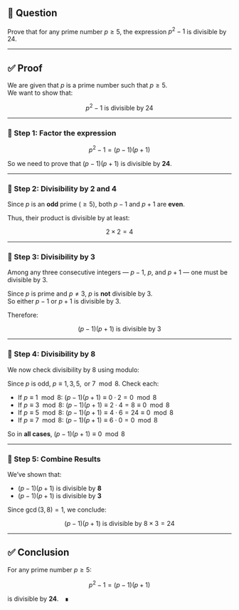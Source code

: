 ## 📌 Question  
Prove that for any prime number $p \geq 5$, the expression $p^2 - 1$ is divisible by 24.

---

## ✅ Proof

We are given that $p$ is a prime number such that $p \geq 5$.  
We want to show that:

$$
p^2 - 1 \text{ is divisible by } 24
$$

---

### 🔹 Step 1: Factor the expression

$$
p^2 - 1 = (p - 1)(p + 1)
$$

So we need to prove that $(p - 1)(p + 1)$ is divisible by **24**.

---

### 🔹 Step 2: Divisibility by 2 and 4

Since $p$ is an **odd** prime ($\geq 5$), both $p - 1$ and $p + 1$ are **even**.

Thus, their product is divisible by at least:

$$
2 \times 2 = 4
$$

---

### 🔹 Step 3: Divisibility by 3

Among any three consecutive integers — $p - 1$, $p$, and $p + 1$ — one must be divisible by 3.

Since $p$ is prime and $p \ne 3$, $p$ is **not** divisible by 3.  
So either $p - 1$ or $p + 1$ is divisible by 3.

Therefore:

$$
(p - 1)(p + 1) \text{ is divisible by } 3
$$

---

### 🔹 Step 4: Divisibility by 8

We now check divisibility by 8 using modulo:

Since $p$ is odd, $p \equiv 1, 3, 5, \text{ or } 7 \mod 8$. Check each:

- If $p \equiv 1 \mod 8$: $(p - 1)(p + 1) \equiv 0 \cdot 2 = 0 \mod 8$
- If $p \equiv 3 \mod 8$: $(p - 1)(p + 1) \equiv 2 \cdot 4 = 8 \equiv 0 \mod 8$
- If $p \equiv 5 \mod 8$: $(p - 1)(p + 1) \equiv 4 \cdot 6 = 24 \equiv 0 \mod 8$
- If $p \equiv 7 \mod 8$: $(p - 1)(p + 1) \equiv 6 \cdot 0 = 0 \mod 8$

So in **all cases**, $(p - 1)(p + 1) \equiv 0 \mod 8$

---

### 🔹 Step 5: Combine Results

We’ve shown that:

- $(p - 1)(p + 1)$ is divisible by **8**
- $(p - 1)(p + 1)$ is divisible by **3**

Since $\gcd(3, 8) = 1$, we conclude:

$$
(p - 1)(p + 1) \text{ is divisible by } 8 \times 3 = 24
$$

---

## ✅ Conclusion

For any prime number $p \geq 5$:

$$
p^2 - 1 = (p - 1)(p + 1)
$$

is divisible by **24**. ∎
